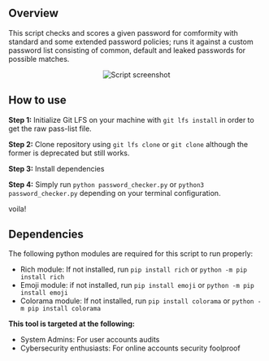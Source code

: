## Overview
This script checks and scores a given password for comformity with standard and some extended password policies; runs it against a custom password list consisting of common, default and leaked passwords for possible matches.

<p align="center">
  <img src="https://github.com/sixth-sensei/password-complexity-checker/assets/31647166/d4e3854b-7640-42c5-8d04-4bec3d7e2879" width="auto" title="Script screenshot">
</p>

## How to use
**Step 1:** Initialize Git LFS on your machine with `git lfs install` in order to get the raw pass-list file.

**Step 2:** Clone repository using `git lfs clone` or `git clone` although the former is deprecated but still works.

**Step 3:** Install dependencies

**Step 4:** Simply run `python password_checker.py` or `python3 password_checker.py` depending on your terminal configuration.

voila!


## Dependencies
The following python modules are required for this script to run properly:

* Rich module: If not installed, run `pip install rich` or `python -m pip install rich`
* Emoji module: if not installed, run `pip install emoji` or `python -m pip install emoji`
* Colorama module: If not installed, run `pip install colorama` or `python -m pip install colorama`


**This tool is targeted at the following:**
* System Admins: For user accounts audits
* Cybersecurity enthusiasts: For online accounts security foolproof